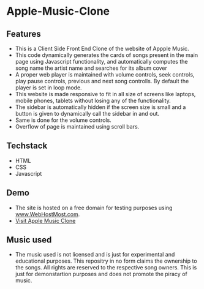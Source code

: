 # Apple-Music-Clone
## Features
- This is a Client Side Front End Clone of the website of Appple Music.
- This code dynamically generates the cards of songs present in the main page using Javascript functionality, and automatically computes the song name the artist name and searches for its album cover
- A proper web player is maintained with volume controls, seek controls, play pause controls, previous and next song controlls. By default the player is set in loop mode.
- This website is made responsive to fit in all size of screens like laptops, mobile phones, tablets without losing any of the functionality.
- The sidebar is automatically hidden if the screen size is small and a button is given to dynamically call the sidebar in and out.
- Same is done for the volume controls.
- Overflow of page is maintained using scroll bars.
## Techstack
- HTML
- CSS
- Javascript
## Demo
- The site is hosted on a free domain for testing purposes using www.WebHostMost.com.
- [Visit Apple Music Clone](http://amcaditya.freewebhostmost.com)
## Music used
- The music used is not licensed and is just for experimental and educational purposes. This repositry in no form claims the ownership to the songs. All rights are reserved to the respective song owners. This is just for demonstartion purposes and does not promote the piracy of music.
